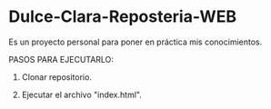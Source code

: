# Dulce-Clara-Reposteria-WEB
Es un proyecto personal para poner en práctica mis conocimientos.

PASOS PARA EJECUTARLO:

1. Clonar repositorio.
 
2. Ejecutar el archivo "index.html".
     
